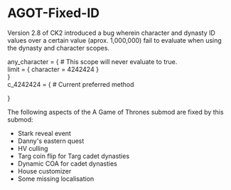 # AGOT-Fixed-ID

Version 2.8 of CK2 introduced a bug wherein character and dynasty ID values over a certain value (aprox. 1,000,000) fail to evaluate when using the dynasty and character scopes.

any_character = { # This scope will never evaluate to true.  
	limit = { character = 4242424 }  
}  
c_4242424 = { # Current preferred method  

}

The following aspects of the A Game of Thrones submod are fixed by this submod:
* Stark reveal event
* Danny's eastern quest
* HV culling
* Targ coin flip for Targ cadet dynasties
* Dynamic COA for cadet dynasties
* House customizer
* Some missing localisation